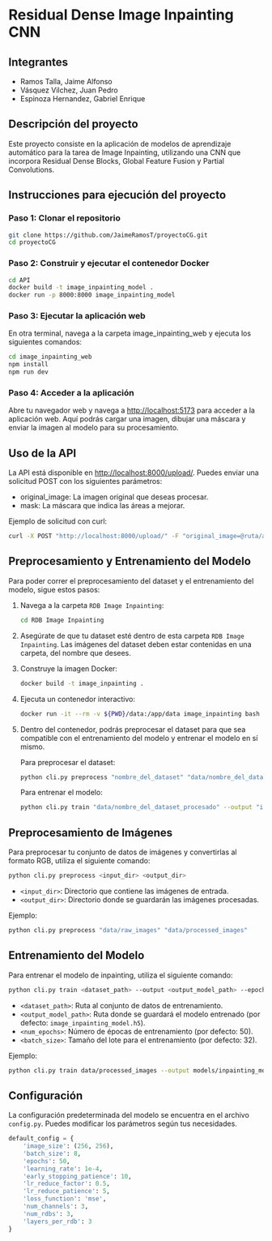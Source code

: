 # Residual Dense Image Inpainting CNN

## Integrantes

- Ramos Talla, Jaime Alfonso
- Vásquez Vilchez, Juan Pedro
- Espinoza Hernandez, Gabriel Enrique

## Descripción del proyecto

Este proyecto consiste en la aplicación de modelos de aprendizaje automático para la tarea de Image Inpainting, utilizando una CNN que incorpora Residual Dense Blocks, Global Feature Fusion y Partial Convolutions.

## Instrucciones para ejecución del proyecto

### Paso 1: Clonar el repositorio

```sh
git clone https://github.com/JaimeRamosT/proyectoCG.git
cd proyectoCG
```

### Paso 2: Construir y ejecutar el contenedor Docker

```sh
cd API
docker build -t image_inpainting_model . 
docker run -p 8000:8000 image_inpainting_model
```

### Paso 3: Ejecutar la aplicación web

En otra terminal, navega a la carpeta image_inpainting_web y ejecuta los siguientes comandos:

```sh
cd image_inpainting_web
npm install
npm run dev
```

### Paso 4: Acceder a la aplicación

Abre tu navegador web y navega a <http://localhost:5173> para acceder a la aplicación web. Aquí podrás cargar una imagen, dibujar una máscara y enviar la imagen al modelo para su procesamiento.

## Uso de la API

La API está disponible en <http://localhost:8000/upload/>. Puedes enviar una solicitud POST con los siguientes parámetros:

- original_image: La imagen original que deseas procesar.
- mask: La máscara que indica las áreas a mejorar.

Ejemplo de solicitud con curl:

```sh
curl -X POST "http://localhost:8000/upload/" -F "original_image=@ruta/a/tu/imagen.jpg" -F "mask=@ruta/a/tu/mascara.png"
```

## Preprocesamiento y Entrenamiento del Modelo

Para poder correr el preprocesamiento del dataset y el entrenamiento del modelo, sigue estos pasos:

1. Navega a la carpeta `RDB Image Inpainting`:
   ```sh
   cd RDB Image Inpainting
   ```

2. Asegúrate de que tu dataset esté dentro de esta carpeta `RDB Image Inpainting`. Las imágenes del dataset deben estar contenidas en una carpeta, del nombre que desees.

3. Construye la imagen Docker:
   ```sh
   docker build -t image_inpainting . 
   ```

4. Ejecuta un contenedor interactivo:
   ```sh
   docker run -it --rm -v ${PWD}/data:/app/data image_inpainting bash
   ```

5. Dentro del contenedor, podrás preprocesar el dataset para que sea compatible con el entrenamiento del modelo y entrenar el modelo en sí mismo.

   Para preprocesar el dataset:
   ```sh
   python cli.py preprocess "nombre_del_dataset" "data/nombre_del_dataset_procesado"
   ```

   Para entrenar el modelo:
   ```sh
   python cli.py train "data/nombre_del_dataset_procesado" --output "inpainting_model.h5" --epochs 100 --batch-size 16
   ```

## Preprocesamiento de Imágenes

Para preprocesar tu conjunto de datos de imágenes y convertirlas al formato RGB, utiliza el siguiente comando:

```sh
python cli.py preprocess <input_dir> <output_dir>
```

- `<input_dir>`: Directorio que contiene las imágenes de entrada.
- `<output_dir>`: Directorio donde se guardarán las imágenes procesadas.

Ejemplo:

```sh
python cli.py preprocess "data/raw_images" "data/processed_images"
```

## Entrenamiento del Modelo

Para entrenar el modelo de inpainting, utiliza el siguiente comando:

```sh
python cli.py train <dataset_path> --output <output_model_path> --epochs <num_epochs> --batch-size <batch_size>
```

- `<dataset_path>`: Ruta al conjunto de datos de entrenamiento.
- `<output_model_path>`: Ruta donde se guardará el modelo entrenado (por defecto: `image_inpainting_model.h5`).
- `<num_epochs>`: Número de épocas de entrenamiento (por defecto: 50).
- `<batch_size>`: Tamaño del lote para el entrenamiento (por defecto: 32).

Ejemplo:

```sh
python cli.py train data/processed_images --output models/inpainting_model.h5 --epochs 100 --batch-size 16
```

## Configuración

La configuración predeterminada del modelo se encuentra en el archivo `config.py`. Puedes modificar los parámetros según tus necesidades.

```python
default_config = {
    'image_size': (256, 256),
    'batch_size': 8,
    'epochs': 50,
    'learning_rate': 1e-4,
    'early_stopping_patience': 10,
    'lr_reduce_factor': 0.5,
    'lr_reduce_patience': 5,
    'loss_function': 'mse',
    'num_channels': 3,
    'num_rdbs': 3,
    'layers_per_rdb': 3
}
```
